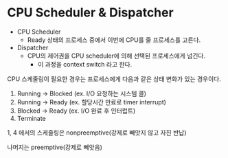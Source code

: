 # CPU Scheduler & Dispatcher

- CPU Scheduler
  - Ready 상태의 프로세스 중에서 이번에 CPU를 줄 프로세스를 고른다.
- Dispatcher
  - CPU의 제어권을 CPU scheduler에 의해 선택된 프로세스에게 넘긴다.
    - 이 과정을 context switch 라고 한다.

CPU 스케줄링이 필요한 경우는 프로세스에게 다음과 같은 상태 변화가 있는 경우이다.

1. Running &rarr; Blocked (ex. I/O 요청하는 시스템 콜)
2. Running &rarr; Ready (ex. 할당시간 만료로 timer interrupt)
3. Blocked &rarr; Ready (ex. I/O 완료 후 인터럽트)
4. Terminate

1, 4 에서의 스케줄링은 nonpreemptive(강제로 빼앗지 않고 자진 반납)

나머지는 preemptive(강제로 뻬앗음)
